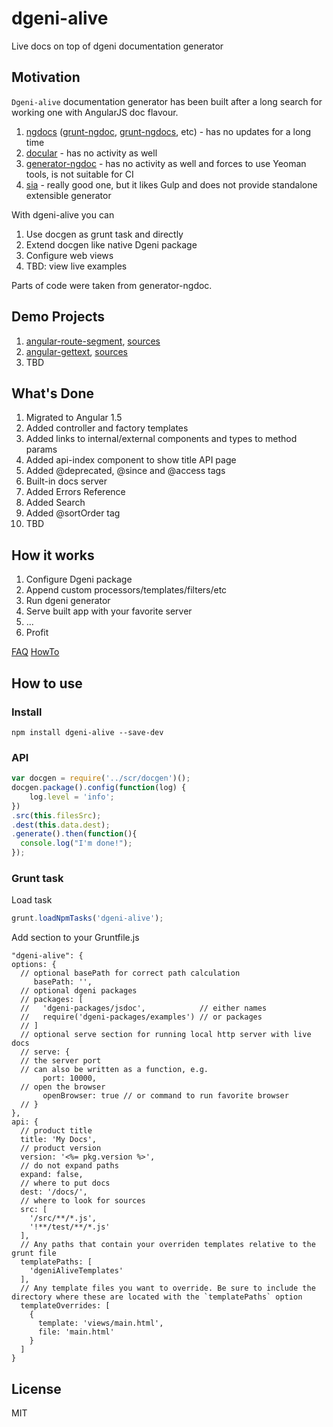 # dgeni-alive
Live docs on top of dgeni documentation generator

## Motivation
`Dgeni-alive` documentation generator has been built after a long search for working one with AngularJS doc flavour.

1. [ngdocs](//github.com/idanush/ngdocs) ([grunt-ngdoc](//github.com/bevacqua/grunt-ngdoc), [grunt-ngdocs](//github.com/m7r/grunt-ngdocs), etc) - has no updates for a long time
2. [docular](//grunt-docular.com/) - has no activity as well
3. [generator-ngdoc](//github.com/Quramy/generator-ngdoc) - has no activity as well and forces to use Yeoman tools, is not suitable for CI
4. [sia](//github.com/boundstate/sia) - really good one, but it likes Gulp and does not provide standalone extensible generator

With dgeni-alive you can

1. Use docgen as grunt task and directly
2. Extend docgen like native Dgeni package
3. Configure web views
4. TBD: view live examples

Parts of code were taken from generator-ngdoc.

## Demo Projects
1. [angular-route-segment](http://wingedfox.github.io/dgeni-alive/docs/angular-route-segment/), [sources](https://github.com/wingedfox/angular-route-segment/blob/master/src/)
2. [angular-gettext](http://wingedfox.github.io/dgeni-alive/docs/angular-gettext/), [sources](https://github.com/wingedfox/angular-gettext/blob/master/src/)
3. TBD

## What's Done
1. Migrated to Angular 1.5
2. Added controller and factory templates
3. Added links to internal/external components and types to method params
4. Added api-index component to show title API page
5. Added @deprecated, @since and @access tags
6. Built-in docs server
7. Added Errors Reference
8. Added Search
9. Added @sortOrder tag
10. TBD

## How it works
1. Configure Dgeni package
2. Append custom processors/templates/filters/etc
3. Run dgeni generator
4. Serve built app with your favorite server
5. ...
6. Profit

[FAQ](https://github.com/wingedfox/dgeni-alive/wiki/FAQ)
[HowTo](https://github.com/wingedfox/dgeni-alive/wiki/HowTo)

## How to use
### Install
```
npm install dgeni-alive --save-dev
```

### API
```js
var docgen = require('../scr/docgen')();
docgen.package().config(function(log) {
    log.level = 'info';
})
.src(this.filesSrc);
.dest(this.data.dest);
.generate().then(function(){
  console.log("I'm done!");
});

```

### Grunt task
Load task
```js
grunt.loadNpmTasks('dgeni-alive');
```

Add section to your Gruntfile.js
```
"dgeni-alive": {
options: {
  // optional basePath for correct path calculation
     basePath: '',
  // optional dgeni packages
  // packages: [
  //   'dgeni-packages/jsdoc',            // either names
  //   require('dgeni-packages/examples') // or packages
  // ]
  // optional serve section for running local http server with live docs
  // serve: {
  // the server port
  // can also be written as a function, e.g.
       port: 10000,
  // open the browser
       openBrowser: true // or command to run favorite browser
  // }
},
api: {
  // product title
  title: 'My Docs',
  // product version
  version: '<%= pkg.version %>',
  // do not expand paths
  expand: false,
  // where to put docs
  dest: '/docs/',
  // where to look for sources
  src: [
    '/src/**/*.js',
    '!**/test/**/*.js'
  ],
  // Any paths that contain your overriden templates relative to the grunt file
  templatePaths: [
    'dgeniAliveTemplates'
  ],
  // Any template files you want to override. Be sure to include the directory where these are located with the `templatePaths` option
  templateOverrides: [
    {
      template: 'views/main.html',
      file: 'main.html'
    }
  ]
}
```

## License
MIT
